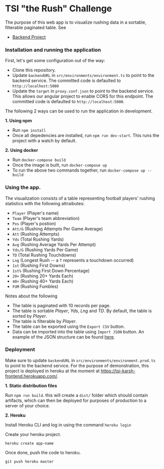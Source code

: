 # TSI "the Rush" Challenge

The purpose of this web app is to visualize rushing data in a sortable, filterable paginated table. See
* [Backend Project](https://github.com/karshh/rushing-be)

### Installation and running the application

First, let's get some configuration out of the way:

- Clone this repository.
- Update `backendURL` in `src/environments/environment.ts` to point to the backend service. The committed code is defaulted to `http://localhost:5000`
- Update the `target`  in `proxy.conf.json` to point to the backend service. This allows our angular project to enable CORS for this endpoint. The committed code is defaulted to `http://localhost:5000`. 

The following 2 ways can be used to run the application in development.

**1. Using npm**
- Run `npm install`
- Once all depedencies are installed, run `npm run dev-start`. This runs the project with a watch by default.

**2. Using docker**
- Run `docker-compose build`
- Once the image is built, run `docker-compose up`
- To run the above two commands together, run `docker-compose up --build`

### Using the app.

The visualization consists of a table representing football players' rushing statistics with the following attraibutes:

* `Player` (Player's name)
* `Team` (Player's team abbreviation)
* `Pos` (Player's postion)
* `Att/G` (Rushing Attempts Per Game Average)
* `Att` (Rushing Attempts)
* `Yds` (Total Rushing Yards)
* `Avg` (Rushing Average Yards Per Attempt)
* `Yds/G` (Rushing Yards Per Game)
* `TD` (Total Rushing Touchdowns)
* `Lng` (Longest Rush -- a `T` represents a touchdown occurred)
* `1st` (Rushing First Downs)
* `1st%` (Rushing First Down Percentage)
* `20+` (Rushing 20+ Yards Each)
* `40+` (Rushing 40+ Yards Each)
* `FUM` (Rushing Fumbles)

Notes about the following
- The table is paginated with 10 records per page. 
- The table is sortable _Player_,  _Yds_, _Lng_ and _TD_. By default, the table is sorted by _Player_.
- The table is filterable by _Player_.
- The table can be exported using the `Export CSV` button.
- Data can be imported into the table using `Import JSON` button. An example of the JSON structure can be found [here](https://raw.githubusercontent.com/tsicareers/nfl-rushing/master/rushing.json).

### Deployment
Make sure to update `backendURL` in `src/environments/environment.prod.ts` to point to the backend service.
For the purpose of demonstration, this project is deployed in heroku at the moment at https://tsi-karsh-frontend.herokuapp.com/. 

**1. Static distribution files**

Run `npm run build`. this will create a `dist/` folder which should contain artifacts, which can then be deployed for purposes of production to a server of your choice.

**2. Heroku**

Install Heroku CLI and log in using the command ```heroku login```

Create your heroku project.
```
heroku create app-name
```
Once done, push the code to heroku.
```
git push heroku master
```
